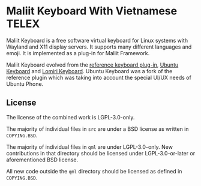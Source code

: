 Maliit Keyboard With Vietnamese TELEX
===============

Maliit Keyboard is a free software virtual keyboard for Linux systems with Wayland and X11 display servers. It supports many different languages and emoji. It is implemented as a plug-in for Maliit Framework.

Maliit Keyboard evolved from the [reference keyboard plug-in](https://github.com/maliit/plugins), [Ubuntu Keyboard](https://launchpad.net/ubuntu-keyboard) and [Lomiri Keyboard](https://github.com/maliit/keyboard/pull/60). Ubuntu Keyboard was a fork of the reference plugin which was taking into account the special UI/UX needs of Ubuntu Phone.

License
-------
The license of the combined work is LGPL-3.0-only. 

The majority of individual files in `src` are under a BSD license as written in `COPYING.BSD`.

The majority of individual files in `qml` are under LGPL-3.0-only. New contributions in that directory should be licensed under LGPL-3.0-or-later or aforementioned BSD license.

All new code outside the `qml` directory should be licensed as defined in `COPYING.BSD`.
